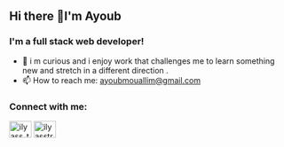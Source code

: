## Hi there 👋I'm Ayoub

### I'm a full stack web developer!

- 🌱 i m curious and i enjoy work that challenges me to learn something new and stretch in a different direction .
- 📫 How to reach me: [ayoubmouallim@gmail.com](ayoubmouallim@gmail.com)

### Connect with me:

<a href="https://twitter.com/Mouallimm" target="blank"><img align="center" src="https://cdn.jsdelivr.net/npm/simple-icons@3.0.1/icons/twitter.svg" alt="ilyass_trh" height="30" width="40" /></a>
<a href="https://www.linkedin.com/in/ayoub-mouallim-a73180b3/" target="blank"><img align="center" src="https://cdn.jsdelivr.net/npm/simple-icons@3.0.1/icons/linkedin.svg" alt="ilyasstrh" height="30" width="40" /></a>
